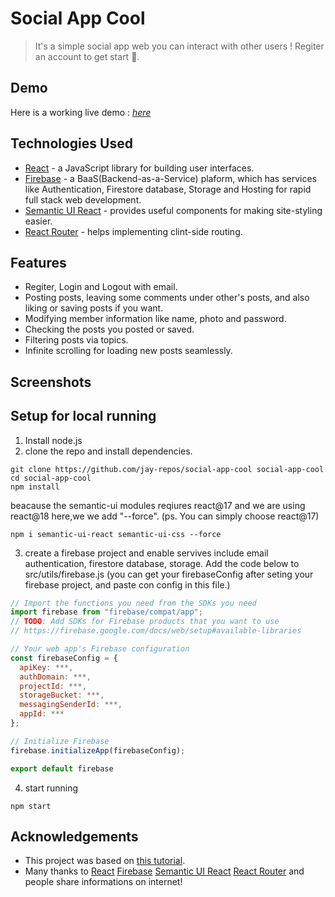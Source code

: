 # Social App Cool
> It's a simple social app web you can interact with other users !
> Regiter an account to get start 🐶.


## Demo
Here is a working live demo :  [_here_](https://social-app-cool.web.app)

## Technologies Used
- [React](https://zh-hant.reactjs.org/) - a JavaScript library for building user interfaces.
- [Firebase](https://firebase.google.com/) - a BaaS(Backend-as-a-Service) plaform, which has services like Authentication, Firestore database, Storage and Hosting for rapid full stack web development.
- [Semantic UI React](https://react.semantic-ui.com/) - provides useful components for making site-styling easier.
- [React Router](https://reactrouter.com/) - helps implementing clint-side routing.

## Features
- Regiter, Login and Logout with email.
- Posting posts, leaving some comments under other's posts, and also liking or saving posts if you want. 
- Modifying member information like name, photo and password.
- Checking the posts you posted or saved.
- Filtering posts via topics.
- Infinite scrolling for loading new posts seamlessly.

## Screenshots

## Setup for local running
1. Install node.js
2. clone the repo and install dependencies.
```
git clone https://github.com/jay-repos/social-app-cool social-app-cool
cd social-app-cool
npm install
```
beacause the semantic-ui modules reqiures react@17 and we are using react@18 here,we we add "--force".
(ps. You can simply choose react@17)
```
npm i semantic-ui-react semantic-ui-css --force
```
3. create a firebase project and enable servives include email authentication, firestore database, storage.
Add the code below to src/utils/firebase.js
(you can get your firebaseConfig after seting your firebase project,
and paste con config in this file.)
```javascript
// Import the functions you need from the SDKs you need
import firebase from "firebase/compat/app";
// TODO: Add SDKs for Firebase products that you want to use
// https://firebase.google.com/docs/web/setup#available-libraries

// Your web app's Firebase configuration
const firebaseConfig = {
  apiKey: ***,
  authDomain: ***,
  projectId: ***,
  storageBucket: ***,
  messagingSenderId: ***,
  appId: ***
};

// Initialize Firebase
firebase.initializeApp(firebaseConfig);

export default firebase
```
4. start running
```
npm start
```

## Acknowledgements
- This project was based on [this tutorial](https://www.youtube.com/watch?v=EwvFcFpZWio&list=PLddLA9QpG2T2__tPfi6nwaL8Rf_wWQaz7).
- Many thanks to [React](https://zh-hant.reactjs.org/) [Firebase](https://firebase.google.com/) [Semantic UI React](https://react.semantic-ui.com/) [React Router](https://reactrouter.com/) and people share informations on internet!

